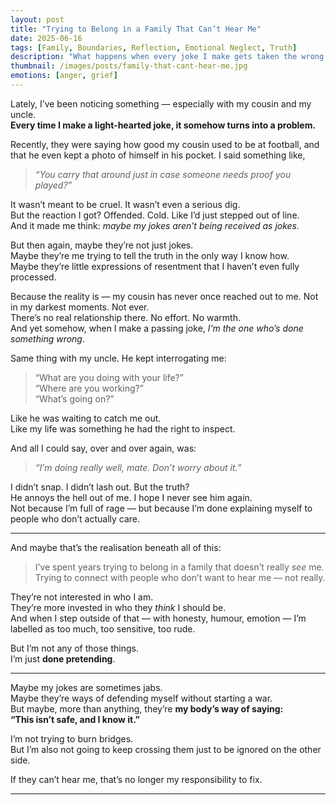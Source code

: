 ```yaml
---
layout: post
title: "Trying to Belong in a Family That Can’t Hear Me"
date: 2025-06-16
tags: [Family, Boundaries, Reflection, Emotional Neglect, Truth]
description: "What happens when every joke I make gets taken the wrong way — and I'm left wondering if I ever really belonged at all?"
thumbnail: /images/posts/family-that-cant-hear-me.jpg
emotions: [anger, grief]
---
```


Lately, I’ve been noticing something — especially with my cousin and my uncle.  
**Every time I make a light-hearted joke, it somehow turns into a problem.**

Recently, they were saying how good my cousin used to be at football, and that he even kept a photo of himself in his pocket. I said something like,  
> *“You carry that around just in case someone needs proof you played?”*

It wasn’t meant to be cruel. It wasn’t even a serious dig.  
But the reaction I got? Offended. Cold. Like I’d just stepped out of line.  
And it made me think: *maybe my jokes aren’t being received as jokes.*

But then again, maybe they’re not just jokes.  
Maybe they’re me trying to tell the truth in the only way I know how.  
Maybe they’re little expressions of resentment that I haven’t even fully processed.

Because the reality is — my cousin has never once reached out to me. Not in my darkest moments. Not ever.  
There’s no real relationship there. No effort. No warmth.  
And yet somehow, when I make a passing joke, *I’m the one who’s done something wrong*.

Same thing with my uncle. He kept interrogating me:  
> “What are you doing with your life?”  
> “Where are you working?”  
> “What’s going on?”

Like he was waiting to catch me out.  
Like my life was something he had the right to inspect.

And all I could say, over and over again, was:
> *“I’m doing really well, mate. Don’t worry about it.”*

I didn’t snap. I didn’t lash out. But the truth?  
He annoys the hell out of me. I hope I never see him again.  
Not because I’m full of rage — but because I’m done explaining myself to people who don’t actually care.

---

And maybe that’s the realisation beneath all of this:

> I’ve spent years trying to belong in a family that doesn’t really *see* me.  
> Trying to connect with people who don’t want to hear me — not really.

They’re not interested in who I am.  
They’re more invested in who they *think* I should be.  
And when I step outside of that — with honesty, humour, emotion — I’m labelled as too much, too sensitive, too rude.

But I’m not any of those things.  
I’m just **done pretending**.

---

Maybe my jokes are sometimes jabs.  
Maybe they’re ways of defending myself without starting a war.  
But maybe, more than anything, they’re **my body’s way of saying:  
“This isn’t safe, and I know it.”**

I’m not trying to burn bridges.  
But I’m also not going to keep crossing them just to be ignored on the other side.

If they can’t hear me, that’s no longer my responsibility to fix.


---